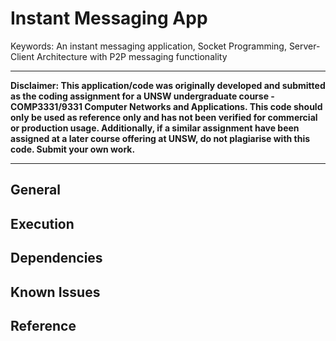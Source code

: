 # Instant Messaging App

Keywords: An instant messaging application, Socket Programming, Server-Client Architecture with P2P messaging functionality

-------------
**Disclaimer: This application/code was originally developed and submitted as the coding assignment for a UNSW undergraduate course - COMP3331/9331 Computer Networks and Applications. This code should only be used as reference only and has not been verified for commercial or production usage. Additionally, if a similar assignment have been assigned at a later course offering at UNSW, do not plagiarise with this code. Submit your own work.**

-------------


## General

## Execution

## Dependencies

## Known Issues

## Reference
